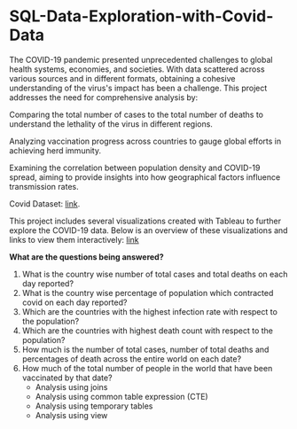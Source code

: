 # SQL-Data-Exploration-with-Covid-Data

The COVID-19 pandemic presented unprecedented challenges to global health systems, economies, and societies. With data scattered across various sources and in different formats, obtaining a cohesive understanding of the virus's impact has been a challenge. This project addresses the need for comprehensive analysis by:

Comparing the total number of cases to the total number of deaths to understand the lethality of the virus in different regions.

Analyzing vaccination progress across countries to gauge global efforts in achieving herd immunity.

Examining the correlation between population density and COVID-19 spread, aiming to provide insights into how geographical factors influence transmission rates.

Covid Dataset: [link](https://ourworldindata.org/covid-deaths).

This project includes several visualizations created with Tableau to further explore the COVID-19 data. Below is an overview of these visualizations and links to view them interactively: [link](https://public.tableau.com/app/profile/garlapati.shreya/viz/CovidDashboard_17125247197050/Dashboard1)

**What are the questions being answered?**
1)	What is the country wise number of total cases and total deaths on each day reported?
2)	What is the country wise percentage of population which contracted covid on each day reported?
3)	Which are the countries with the highest infection rate with respect to the population?
4)	Which are the countries with highest death count with respect to the population?
5)	How much is the number of total cases, number of total deaths and percentages of death across the entire world on each date?
6)	How much of the total number of people in the world that have been vaccinated by that date?
    * Analysis using joins
    * Analysis using common table expression (CTE)
    * Analysis using temporary tables
    * Analysis using view
